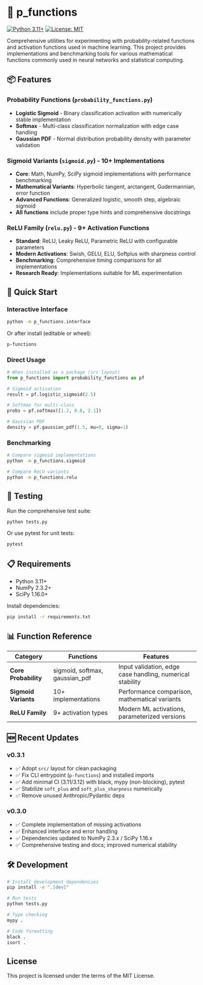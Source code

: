 # 🧠 p_functions

[![Python 3.11+](https://img.shields.io/badge/python-3.11+-blue.svg)](https://www.python.org/downloads/)
[![License: MIT](https://img.shields.io/badge/License-MIT-yellow.svg)](https://opensource.org/licenses/MIT)

Comprehensive utilities for experimenting with probability-related functions and activation functions used in machine learning. This project provides implementations and benchmarking tools for various mathematical functions commonly used in neural networks and statistical computing.

## 📦 Features

### Probability Functions (`probability_functions.py`)
- **Logistic Sigmoid** - Binary classification activation with numerically stable implementation
- **Softmax** - Multi-class classification normalization with edge case handling
- **Gaussian PDF** - Normal distribution probability density with parameter validation

### Sigmoid Variants (`sigmoid.py`) - 10+ Implementations
- **Core**: Math, NumPy, SciPy sigmoid implementations with performance benchmarking
- **Mathematical Variants**: Hyperbolic tangent, arctangent, Gudermannian, error function
- **Advanced Functions**: Generalized logistic, smooth step, algebraic sigmoid
- **All functions** include proper type hints and comprehensive docstrings

### ReLU Family (`relu.py`) - 9+ Activation Functions
- **Standard**: ReLU, Leaky ReLU, Parametric ReLU with configurable parameters  
- **Modern Activations**: Swish, GELU, ELU, Softplus with sharpness control
- **Benchmarking**: Comprehensive timing comparisons for all implementations
- **Research Ready**: Implementations suitable for ML experimentation

## 🚀 Quick Start

### Interactive Interface
```bash
python -m p_functions.interface
```

Or after install (editable or wheel):
```bash
p-functions
```

### Direct Usage
```python
# When installed as a package (src layout)
from p_functions import probability_functions as pf

# Sigmoid activation
result = pf.logistic_sigmoid(2.5)

# Softmax for multi-class
probs = pf.softmax([1.2, 0.8, 2.1])

# Gaussian PDF
density = pf.gaussian_pdf(1.5, mu=0, sigma=1)
```

### Benchmarking
```bash
# Compare sigmoid implementations
python -m p_functions.sigmoid

# Compare ReLU variants  
python -m p_functions.relu
```

## 🧪 Testing

Run the comprehensive test suite:
```bash
python tests.py
```

Or use pytest for unit tests:
```bash
pytest
```

## 📋 Requirements

- Python 3.11+
- NumPy 2.3.2+
- SciPy 1.16.0+

Install dependencies:
```bash
pip install -r requirements.txt
```

## 📊 Function Reference

| Category | Functions | Features |
|----------|-----------|----------|
| **Core Probability** | sigmoid, softmax, gaussian_pdf | Input validation, edge case handling, numerical stability |
| **Sigmoid Variants** | 10+ implementations | Performance comparison, mathematical variants |
| **ReLU Family** | 9+ activation types | Modern ML activations, parameterized versions |

## 🆕 Recent Updates

### v0.3.1
- ✅ Adopt `src/` layout for clean packaging
- ✅ Fix CLI entrypoint (`p-functions`) and installed imports
- ✅ Add minimal CI (3.11/3.12) with black, mypy (non-blocking), pytest
- ✅ Stabilize `soft_plus` and `soft_plus_sharpness` numerically
- ✅ Remove unused Anthropic/Pydantic deps

### v0.3.0
- ✅ Complete implementation of missing activations
- ✅ Enhanced interface and error handling  
- ✅ Dependencies updated to NumPy 2.3.x / SciPy 1.16.x
- ✅ Comprehensive testing and docs; improved numerical stability

## 🛠️ Development

```bash
# Install development dependencies
pip install -e ".[dev]"

# Run tests
python tests.py

# Type checking
mypy . 

# Code formatting  
black .
isort .
```

## License

This project is licensed under the terms of the MIT License.
